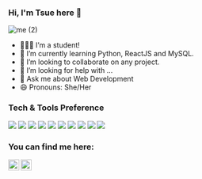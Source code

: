 ### Hi, I'm Tsue here 👋

![me (2)](https://user-images.githubusercontent.com/99552910/184441898-2b797e05-1c6b-4f63-9747-7ce38e67b1b5.png)

- 👨🏽‍💻 I’m a student!
- 🌱 I’m currently learning Python, ReactJS and MySQL.
- 👯 I’m looking to collaborate on any project.
- 🤔 I’m looking for help with ...
- 💬 Ask me about Web Development
- 😄 Pronouns: She/Her


### Tech & Tools Preference

<img src = "https://img.shields.io/badge/-HTML5-E34F26?style=flat&logo=html5&logoColor=white"> <img src = "https://img.shields.io/badge/-CSS3-1572B6?style=flat&logo=css3&logoColor=white">
<img src="https://img.shields.io/badge/-Bootstrap-563D7C?style=flat&logo=bootstrap&logoColor=white">
<img src="https://img.shields.io/badge/-JavaScript-eed718?style=flat&logo=javascript&logoColor=ffffff">
<img src="https://img.shields.io/badge/-Sass-cc6699?style=flat&logo=sass&logoColor=ffffff">
<img src="https://img.shields.io/badge/-React-000000?style=flat&logo=react&logoColor=00c8ff">
<img src="https://img.shields.io/badge/-MySQL-F29111?style=flat&logo=mysql&logoColor=FFFFFF">
<img src="http://img.shields.io/badge/-Git-F1502F?style=flat&logo=git&logoColor=FFFFFF">
<img src="http://img.shields.io/badge/-Github-000000?style=flat&logo=github&logoColor=FFFFFF">
<img src="http://img.shields.io/badge/-VS%20Code-007ACC?style=flat&logo=visual%20studio%20code&logoColor=white">

### You can find me here: 
[<img align="left" alt="Tsuem | LinkedIn" width="22px" src="https://cdn.jsdelivr.net/npm/simple-icons@v3/icons/linkedin.svg" />][linkedin]
[<img align="left" alt="Tsuem | Instagram" width="22px" src="https://cdn.jsdelivr.net/npm/simple-icons@v3/icons/instagram.svg" />][instagram]



[instagram]: https://www.instagram.com/tsuemp/
[linkedin]: https://www.linkedin.com/in/tsue-motosono
